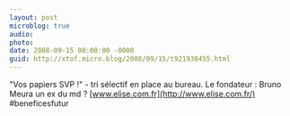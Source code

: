 ```yaml
---
layout: post
microblog: true
audio: 
photo: 
date: 2008-09-15 00:00:00 -0000
guid: http://xtof.micro.blog/2008/09/15/t921938455.html
---
```

"Vos papiers SVP !" - tri sélectif en place au bureau. Le fondateur : Bruno Meura un ex du md ? [www.elise.com.fr](http://www.elise.com.fr/) #beneficesfutur
